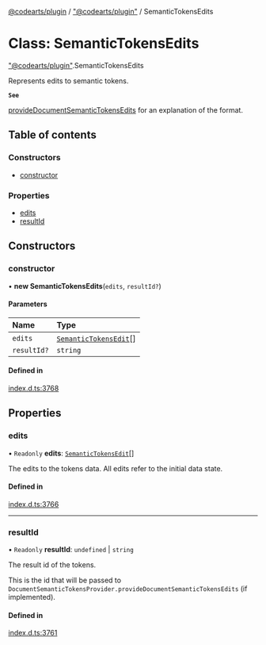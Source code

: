 [@codearts/plugin](../README.md) / ["@codearts/plugin"](../modules/_codearts_plugin_.md) / SemanticTokensEdits

# Class: SemanticTokensEdits

["@codearts/plugin"](../modules/_codearts_plugin_.md).SemanticTokensEdits

Represents edits to semantic tokens.

**`See`**

[provideDocumentSemanticTokensEdits](../interfaces/codearts_plugin_.DocumentSemanticTokensProvider.md#providedocumentsemantictokensedits) for an explanation of the format.

## Table of contents

### Constructors

- [constructor](codearts_plugin_.SemanticTokensEdits.md#constructor)

### Properties

- [edits](codearts_plugin_.SemanticTokensEdits.md#edits)
- [resultId](codearts_plugin_.SemanticTokensEdits.md#resultid)

## Constructors

### constructor

• **new SemanticTokensEdits**(`edits`, `resultId?`)

#### Parameters

| Name | Type |
| :------ | :------ |
| `edits` | [`SemanticTokensEdit`](codearts_plugin_.SemanticTokensEdit.md)[] |
| `resultId?` | `string` |

#### Defined in

[index.d.ts:3768](https://github.com/huaweicloud/cloudide-plugin-api/blob/03b481c/index.d.ts#L3768)

## Properties

### edits

• `Readonly` **edits**: [`SemanticTokensEdit`](codearts_plugin_.SemanticTokensEdit.md)[]

The edits to the tokens data.
All edits refer to the initial data state.

#### Defined in

[index.d.ts:3766](https://github.com/huaweicloud/cloudide-plugin-api/blob/03b481c/index.d.ts#L3766)

___

### resultId

• `Readonly` **resultId**: `undefined` \| `string`

The result id of the tokens.

This is the id that will be passed to `DocumentSemanticTokensProvider.provideDocumentSemanticTokensEdits` (if implemented).

#### Defined in

[index.d.ts:3761](https://github.com/huaweicloud/cloudide-plugin-api/blob/03b481c/index.d.ts#L3761)
